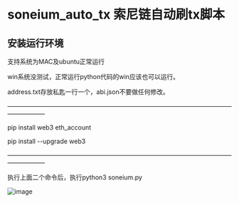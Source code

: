 # soneium_auto_tx 索尼链自动刷tx脚本

## 安装运行环境
支持系统为MAC及ubuntu正常运行

win系统没测试，正常运行python代码的win应该也可以运行。

address.txt存放私匙一行一个，abi.json不要做任何修改。

——————————————————————————————————————————

pip install web3 eth_account

pip install --upgrade web3

——————————————————————————————————————————

执行上面二个命令后，执行python3 soneium.py

![image](https://github.com/user-attachments/assets/62691e0a-5a88-4978-a5af-5ec06fea73eb)
